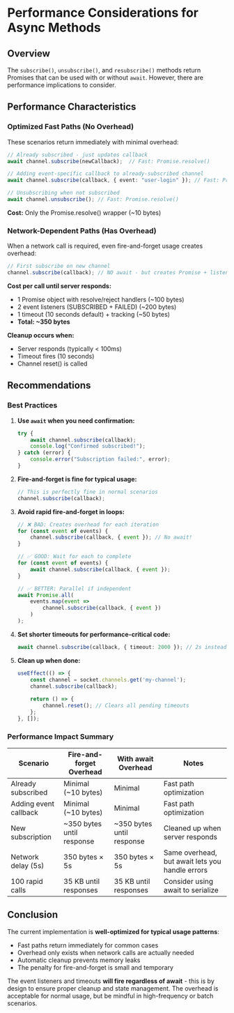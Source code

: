 # Performance Considerations for Async Methods

## Overview

The `subscribe()`, `unsubscribe()`, and `resubscribe()` methods return Promises that can be used with or without `await`. However, there are performance implications to consider.

## Performance Characteristics

### Optimized Fast Paths (No Overhead)

These scenarios return immediately with minimal overhead:

```typescript
// Already subscribed - just updates callback
await channel.subscribe(newCallback);  // Fast: Promise.resolve()

// Adding event-specific callback to already-subscribed channel  
await channel.subscribe(callback, { event: "user-login" }); // Fast: Promise.resolve()

// Unsubscribing when not subscribed
await channel.unsubscribe(); // Fast: Promise.resolve()
```

**Cost:** Only the Promise.resolve() wrapper (~10 bytes)

### Network-Dependent Paths (Has Overhead)

When a network call is required, even fire-and-forget usage creates overhead:

```typescript
// First subscribe on new channel
channel.subscribe(callback); // NO await - but creates Promise + listeners + timeout!
```

**Cost per call until server responds:**
- 1 Promise object with resolve/reject handlers (~100 bytes)
- 2 event listeners (SUBSCRIBED + FAILED) (~200 bytes)  
- 1 timeout (10 seconds default) + tracking (~50 bytes)
- **Total: ~350 bytes**

**Cleanup occurs when:**
- Server responds (typically < 100ms)
- Timeout fires (10 seconds)
- Channel reset() is called

## Recommendations

### Best Practices

1. **Use `await` when you need confirmation:**
   ```typescript
   try {
       await channel.subscribe(callback);
       console.log("Confirmed subscribed!");
   } catch (error) {
       console.error("Subscription failed:", error);
   }
   ```

2. **Fire-and-forget is fine for typical usage:**
   ```typescript
   // This is perfectly fine in normal scenarios
   channel.subscribe(callback);
   ```

3. **Avoid rapid fire-and-forget in loops:**
   ```typescript
   // ❌ BAD: Creates overhead for each iteration
   for (const event of events) {
       channel.subscribe(callback, { event }); // No await!
   }
   
   // ✅ GOOD: Wait for each to complete
   for (const event of events) {
       await channel.subscribe(callback, { event });
   }
   
   // ✅ BETTER: Parallel if independent
   await Promise.all(
       events.map(event => 
           channel.subscribe(callback, { event })
       )
   );
   ```

4. **Set shorter timeouts for performance-critical code:**
   ```typescript
   await channel.subscribe(callback, { timeout: 2000 }); // 2s instead of 10s
   ```

5. **Clean up when done:**
   ```typescript
   useEffect(() => {
       const channel = socket.channels.get('my-channel');
       channel.subscribe(callback);
       
       return () => {
           channel.reset(); // Clears all pending timeouts
       };
   }, []);
   ```

### Performance Impact Summary

| Scenario | Fire-and-forget Overhead | With await Overhead | Notes |
|----------|-------------------------|---------------------|-------|
| Already subscribed | Minimal (~10 bytes) | Minimal | Fast path optimization |
| Adding event callback | Minimal (~10 bytes) | Minimal | Fast path optimization |
| New subscription | ~350 bytes until response | ~350 bytes until response | Cleaned up when server responds |
| Network delay (5s) | 350 bytes × 5s | 350 bytes × 5s | Same overhead, but await lets you handle errors |
| 100 rapid calls | 35 KB until responses | 35 KB until responses | Consider using await to serialize |

## Conclusion

The current implementation is **well-optimized for typical usage patterns**:
- Fast paths return immediately for common cases
- Overhead only exists when network calls are actually needed  
- Automatic cleanup prevents memory leaks
- The penalty for fire-and-forget is small and temporary

The event listeners and timeouts **will fire regardless of await** - this is by design to ensure proper cleanup and state management. The overhead is acceptable for normal usage, but be mindful in high-frequency or batch scenarios.

